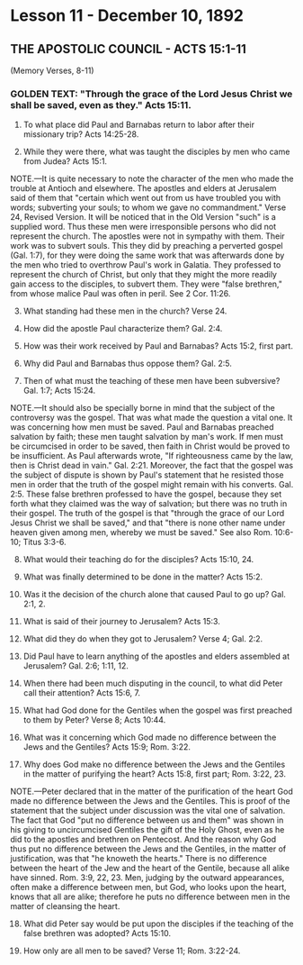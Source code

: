 # Lesson 11 - December 10, 1892
## THE APOSTOLIC COUNCIL - ACTS 15:1-11
(Memory Verses, 8-11)

### GOLDEN TEXT: "Through the grace of the Lord Jesus Christ we shall be saved, even as they." Acts 15:11.

1. To what place did Paul and Barnabas return to labor after their missionary trip? Acts 14:25-28.

2. While they were there, what was taught the disciples by men who came from Judea? Acts 15:1.

NOTE.—It is quite necessary to note the character of the men who made the trouble at Antioch and elsewhere. The apostles and elders at Jerusalem said of them that "certain which went out from us have troubled you with words; subverting your souls; to whom we gave no commandment." Verse 24, Revised Version. It will be noticed that in the Old Version "such" is a supplied word. Thus these men were irresponsible persons who did not represent the church. The apostles were not in sympathy with them. Their work was to subvert souls. This they did by preaching a perverted gospel (Gal. 1:7), for they were doing the same work that was afterwards done by the men who tried to overthrow Paul's work in Galatia. They professed to represent the church of Christ, but only that they might the more readily gain access to the disciples, to subvert them. They were "false brethren," from whose malice Paul was often in peril. See 2 Cor. 11:26.

3. What standing had these men in the church? Verse 24.

4. How did the apostle Paul characterize them? Gal. 2:4.

5. How was their work received by Paul and Barnabas? Acts 15:2, first part.

6. Why did Paul and Barnabas thus oppose them? Gal. 2:5.

7. Then of what must the teaching of these men have been subversive? Gal. 1:7; Acts 15:24.

NOTE.—It should also be specially borne in mind that the subject of the controversy was the gospel. That was what made the question a vital one. It was concerning how men must be saved. Paul and Barnabas preached salvation by faith; these men taught salvation by man's work. If men must be circumcised in order to be saved, then faith in Christ would be proved to be insufficient. As Paul afterwards wrote, "If righteousness came by the law, then is Christ dead in vain." Gal. 2:21. Moreover, the fact that the gospel was the subject of dispute is shown by Paul's statement that he resisted those men in order that the truth of the gospel might remain with his converts. Gal. 2:5. These false brethren professed to have the gospel, because they set forth what they claimed was the way of salvation; but there was no truth in their gospel. The truth of the gospel is that "through the grace of our Lord Jesus Christ we shall be saved," and that "there is none other name under heaven given among men, whereby we must be saved." See also Rom. 10:6-10; Titus 3:3-6.

8. What would their teaching do for the disciples? Acts 15:10, 24.

9. What was finally determined to be done in the matter? Acts 15:2.

10. Was it the decision of the church alone that caused Paul to go up? Gal. 2:1, 2.

11. What is said of their journey to Jerusalem? Acts 15:3.

12. What did they do when they got to Jerusalem? Verse 4; Gal. 2:2.

13. Did Paul have to learn anything of the apostles and elders assembled at Jerusalem? Gal. 2:6; 1:11, 12.

14. When there had been much disputing in the council, to what did Peter call their attention? Acts 15:6, 7.

15. What had God done for the Gentiles when the gospel was first preached to them by Peter? Verse 8; Acts 10:44.

16. What was it concerning which God made no difference between the Jews and the Gentiles? Acts 15:9; Rom. 3:22.

17. Why does God make no difference between the Jews and the Gentiles in the matter of purifying the heart? Acts 15:8, first part; Rom. 3:22, 23.

NOTE.—Peter declared that in the matter of the purification of the heart God made no difference between the Jews and the Gentiles. This is proof of the statement that the subject under discussion was the vital one of salvation. The fact that God "put no difference between us and them" was shown in his giving to uncircumcised Gentiles the gift of the Holy Ghost, even as he did to the apostles and brethren on Pentecost. And the reason why God thus put no difference between the Jews and the Gentiles, in the matter of justification, was that "he knoweth the hearts." There is no difference between the heart of the Jew and the heart of the Gentile, because all alike have sinned. Rom. 3:9, 22, 23. Men, judging by the outward appearances, often make a difference between men, but God, who looks upon the heart, knows that all are alike; therefore he puts no difference between men in the matter of cleansing the heart.

18. What did Peter say would be put upon the disciples if the teaching of the false brethren was adopted? Acts 15:10.

19. How only are all men to be saved? Verse 11; Rom. 3:22-24.